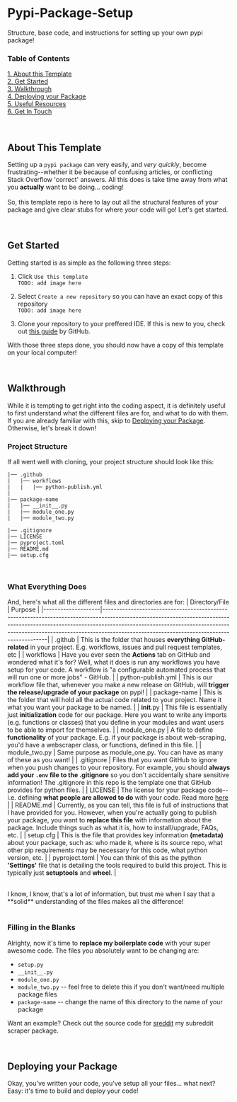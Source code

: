 # Pypi-Package-Setup
Structure, base code, and instructions for setting up your own pypi package!

### **Table of Contents**
[1. About this Template](#about-this-template)
<br>
[2. Get Started](#get-started)
<br>
[3. Walkthrough](#walkthrough)
<br>
[4. Deploying your Package](#deploying-your-package)
<br>
[5. Useful Resources](#useful-resources)
<br>
[6. Get In Touch](#get-in-touch)

<br>

## **About This Template**
Setting up a `pypi package` can very easily, and _very quickly_, become frustrating--whether it be because of confusing articles, or conflicting Stack Overflow 'correct' answers. All this does is take time away from what you **actually** want to be doing... coding!
<br><br>
So, this template repo is here to lay out all the structural features of your package and give clear stubs for where _your_ code will go! Let's get started.

<br>

## **Get Started**
Getting started is as simple as the following three steps:
1. Click `Use this template` <br>
    ```TODO: add image here```

2. Select `Create a new repository` so you can have an exact copy of this repository<br>
    ```TODO: add image here```

3. Clone your repository to your preffered IDE. If this is new to you, check out [this guide](https://docs.github.com/en/repositories/creating-and-managing-repositories/cloning-a-repository) by GitHub.

With those three steps done, you should now have a copy of this template on your local computer!

<br>

## **Walkthrough**
While it is tempting to get right into the coding aspect, it is definitely useful to first understand what the different files are for, and what to do with them. If you are already familiar with this, skip to [Deploying your Package](#deploying-your-package). Otherwise, let's break it down!


### **Project Structure**
If all went well with cloning, your project structure should look like this:
```
|── .github
|   |── workflows
|   |   |── python-publish.yml
|
|── package-name
|   |── __init__.py
|   |── module_one.py
|   |── module_two.py

|── .gitignore
|── LICENSE
|── pyproject.toml
|── README.md
|── setup.cfg
```

<br>

### **What Everything Does**
And, here's what all the different files and directories are for:
| Directory/File     | Purpose                                                                                                                                                                                                                                                                                            |
|--------------------|----------------------------------------------------------------------------------------------------------------------------------------------------------------------------------------------------------------------------------------------------------------------------------------------------|
| .github            | This is the folder that houses **everything GitHub-related** in your project. E.g. workflows, issues and pull request templates, etc                                                                                                                                                                   |
| workflows          | Have you ever seen the **Actions** tab on GitHub and wondered what it's for? Well, what it does is run any workflows you have setup for your code. A workflow is "a configurable automated process that will run one or more jobs" - GitHub.                                                       |
| python-publish.yml | This is our workflow file that, whenever you make a new release on GitHub, will **trigger the release/upgrade of your package** on pypi!                                                                                                                                                               |
| package-name       | This is the folder that will hold all the actual code related to your project. Name it what you want your package to be named.                                                                                                                                                                     |
| __init__.py        | This file is essentially just **initialization** code for our package. Here you want to write any imports (e.g. functions or classes) that you define in your modules and want users to be able to import for themselves.                                                                              |
| module_one.py      | A file to define **functionality** of your package. E.g. if your package is about web-scraping, you'd have a webscraper class, or functions, defined in this file.                                                                                                                                     |
| module_two.py      | Same purpose as module_one.py. You can have as many of these as you want!                                                                                                                                                                                                                          |
| .gitignore         | Files that you want GitHub to ignore when you push changes to your repository. For example, you should **always add your `.env` file to the .gitignore** so you don't accidentally share sensitive information! The .gitignore in this repo is the template one that GitHub provides for python files. |
| LICENSE            | The license for your package code--i.e. defining **what people are allowed to do** with your code. Read more [here]("https://choosealicense.com/)                                                                                                                                                      |
| README.md          | Currently, as you can tell, this file is full of instructions that I have provided for you. However, when you're actually going to publish your package, you want to **replace this file** with information about the package. Include things such as what it is, how to install/upgrade, FAQs, etc.   |
| setup.cfg          | This is the file that provides key information **(metadata)** about your package, such as: who made it, where is its source repo, what other pip requirements may be necessary for this code, what python version, etc.      |
| pyproject.toml     | You can think of this as the python **'Settings'** file that is detailing the tools required to build this project. This is typically just **setuptools** and **wheel**. |

<br>
I know, I know, that's a lot of information, but trust me when I say that a **solid** understanding of the files makes all the difference!
<br><br>

### **Filling in the Blanks**
Alrighty, now it's time to **replace my boilerplate code** with your super awesome code. The files you absolutely want to be changing are:
- `setup.py`
- `__init__.py`
- `module_one.py`
- `module_two.py` -- feel free to delete this if you don't want/need multiple package files
- `package-name` -- change the name of this directory to the name of your package

Want an example? Check out the source code for [sreddit](https://github.com/Mandy-cyber/sreddit) my subreddit scraper package.

<br>

## **Deploying your Package**
Okay, you've written your code, you've setup all your files... what next? Easy: it's time to build and deploy your code!